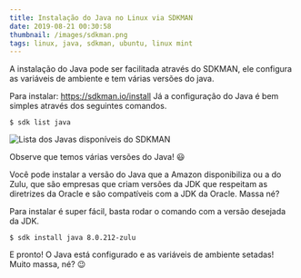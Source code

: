 ```yaml
---
title: Instalação do Java no Linux via SDKMAN
date: 2019-08-21 00:30:58
thumbnail: /images/sdkman.png
tags: linux, java, sdkman, ubuntu, linux mint
---
```

A instalação do Java pode ser facilitada através do SDKMAN, ele configura as variáveis de ambiente e tem
várias versões do java.

Para instalar: https://sdkman.io/install
Já a configuração do Java é bem simples através dos seguintes comandos.

`$ sdk list java`

![Lista dos Javas disponíveis do SDKMAN](/images/print-sdkman-java.png)

Observe que temos várias versões do Java! :smiley:

Você pode instalar a versão do Java que a Amazon disponibiliza ou a do Zulu, que são empresas que criam versões da JDK que respeitam as diretrizes da Oracle e são compatíveis com a JDK da Oracle. Massa né?

Para instalar é super fácil, basta rodar o comando com a versão desejada da JDK.

`$ sdk install java 8.0.212-zulu`

E pronto! O Java está configurado e as variáveis de ambiente setadas! Muito massa, né? :wink: